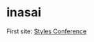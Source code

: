 # inasai

First site: [Styles Conference][1]

[1]: http://inasai.github.io/styles-conference/        "First"

